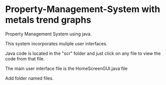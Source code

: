# Property-Management-System with metals trend graphs

Property Management System using java.

This system incorporates muliple user interfaces.

Java code is located in the "scr" folder and just click on any file to view the code from that file.

The main user interface file is the HomeScreenGUI.java file

Add folder named files.


